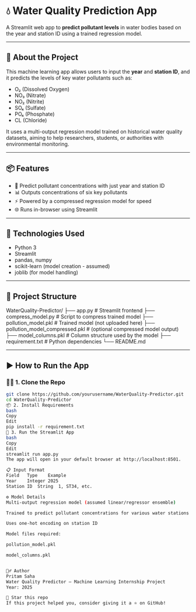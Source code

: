 # 💧 Water Quality Prediction App

A Streamlit web app to **predict pollutant levels** in water bodies based on the year and station ID using a trained regression model.

---

## 🧠 About the Project

This machine learning app allows users to input the **year** and **station ID**, and it predicts the levels of key water pollutants such as:

- O₂ (Dissolved Oxygen)
- NO₃ (Nitrate)
- NO₂ (Nitrite)
- SO₄ (Sulfate)
- PO₄ (Phosphate)
- CL (Chloride)

It uses a multi-output regression model trained on historical water quality datasets, aiming to help researchers, students, or authorities with environmental monitoring.

---



## 📦 Features

- 🔢 Predict pollutant concentrations with just year and station ID
- 📊 Outputs concentrations of six key pollutants
- ⚡ Powered by a compressed regression model for speed
- 🌐 Runs in-browser using Streamlit

---

## 🧰 Technologies Used

- Python 3
- Streamlit
- pandas, numpy
- scikit-learn (model creation - assumed)
- joblib (for model handling)

---

## 📁 Project Structure

WaterQuality-Predictor/
├── app.py # Streamlit frontend
├── compress_model.py # Script to compress trained model
├── pollution_model.pkl # Trained model (not uploaded here)
├── pollution_model_compressed.pkl # (optional compressed model output)
├── model_columns.pkl # Column structure used by the model
├── requirement.txt # Python dependencies
└── README.md

---

## ▶️ How to Run the App

### 🧑‍💻 1. Clone the Repo

```bash
git clone https://github.com/yourusername/WaterQuality-Predictor.git
cd WaterQuality-Predictor
📦 2. Install Requirements
bash
Copy
Edit
pip install -r requirement.txt
🚀 3. Run the Streamlit App
bash
Copy
Edit
streamlit run app.py
The app will open in your default browser at http://localhost:8501.

📋 Input Format
Field	Type	Example
Year	Integer	2025
Station ID	String	1, ST34, etc.

⚙️ Model Details
Multi-output regression model (assumed linear/regressor ensemble)

Trained to predict pollutant concentrations for various water stations

Uses one-hot encoding on station ID

Model files required:

pollution_model.pkl

model_columns.pkl


🙋‍♂️ Author
Pritam Saha
Water Quality Predictor – Machine Learning Internship Project
Year: 2025

🌟 Star this repo
If this project helped you, consider giving it a ⭐ on GitHub!


